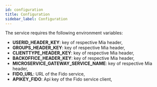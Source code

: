 ```yaml
---
id: configuration
title: Configuration
sidebar_label: Configuration
---
```


<!--
WARNING: this file was automatically generated by Mia-Platform Doc Aggregator.
DO NOT MODIFY IT BY HAND.
Instead, modify the source file and run the aggregator to regenerate this file.
-->

The service requires the following environment variables:

- **USERID_HEADER_KEY**: key of respective Mia header,
- **GROUPS_HEADER_KEY**: key of respective Mia header,
- **CLIENTTYPE_HEADER_KEY**: key of respective Mia header,
- **BACKOFFICE_HEADER_KEY**: key of respective Mia header,
- **MICROSERVICE_GATEWAY_SERVICE_NAME**: key of respective Mia header,
- **FIDO_URL**: URL of the Fido service,
- **APIKEY_FIDO**: Api key of the Fido service client,
